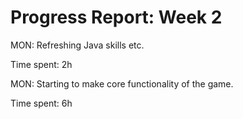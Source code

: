 Progress Report: Week 2
=======================

MON: Refreshing Java skills etc.

Time spent: 2h

MON: Starting to make core functionality of the game.

Time spent: 6h
